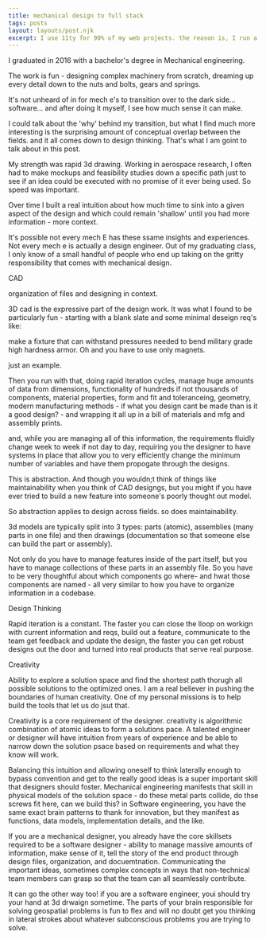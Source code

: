 ```yaml
---
title: mechanical design to full stack
tags: posts
layout: layouts/post.njk
excerpt: I use 11ty for 90% of my web projects. the reason is, I run a web agency that caters to small business. Although I could just as quickly whip up an app like experience using vue, (in some cases maybe quicker) I tend to reach for 11ty because static sites are extremely snappy, great for seo and performance, and user experience and are easily interactive enough for business marketing websites.
---
```


I graduated in 2016 with a bachelor's degree in Mechanical engineering.

The work is fun - designing complex machinery from scratch, dreaming up every detail down to the nuts and bolts, gears and springs.

It's not unheard of in for mech e's to transition over to the dark side... software... and after doing it myself, I see how much sense it can make.

I could talk about the 'why' behind my transition, but what I find much more interesting is the surprising amount of conceptual overlap between the fields. and it all comes down to design thinking. That's what I am goint to talk about in this post.

My strength was rapid 3d drawing. Working in aerospace research, I often had to make mockups and feasibility studies down a specific path just to see if an idea could be executed with no promise of it ever being used. So speed was important.

Over time I built a real intuition about how much time to sink into a given aspect of the design and which could remain 'shallow' until you had more information - more context.

It's possible not every mech E has these ssame insights and experiences. Not every mech e is actually a design engineer. Out of my graduating class, I only know of a small handful of people who end up taking on the gritty responsibility that comes with mechanical design.

CAD

organization of files and designing in context.

3D cad is the expressive part of the design work. It was what I found to be particularly fun - starting with a blank slate and some minimal deseign req's like:

make a fixture that can withstand pressures needed to bend military grade high hardness armor. Oh and you have to use only magnets.

just an example.

Then you run with that, doing rapid iteration cycles, manage huge amounts of data from dimensions, functionality of hundreds if not thousands of components, material properties, form and fit and toleranceing, geometry, modern manufacturing methods - if what you design cant be made than is it a good design? - and wrapping it all up in a bill of materials and mfg and assembly prints.

and, while you are managing all of this information, the requirements fluidly change week to week if not day to day, requiring you the designer to have systems in place that allow you to very efficiently change the minimum number of variables and have them propogate through the designs.

This is abstraction. And though you wouldn;t think of things like maintainability when you think of CAD designgs, but you might if you have ever tried to build a new feature into someone's poorly thought out model.

So abstraction applies to design across fields. so does maintainability.

3d models are typically split into 3 types: parts (atomic), assemblies (many parts in one file) and then drawings (documentation so that someone else can build the part or assembly).

Not only do you have to manage features inside of the part itself, but you have to manage collections of these parts in an assembly file. So you have to be very thoughtful about which components go where- and hwat those components are named - all very similar to how you have to organize information in a codebase.

Design Thinking

Rapid iteration is a constant. The faster you can close the lloop on workign with current information and reqs, build out a feature, communicate to the team get feedback and update the design, the faster you can get robust designs out the door and turned into real products that serve real purpose.

Creativity

Ability to explore a solution space and find the shortest path thorugh all possible solutions to the optimized ones. I am a real believer in pushing the boundaries of human creativity. One of my personal missions is to help build the tools that let us do jsut that.

Creativity is a core requirement of the designer. creativity is algorithmic combination of atomic ideas to form a solutions pace. A talented engineer or designer will have intuition from years of experience and be able to narrow down the solution psace based on requirements and what they know will work.

Balancing this intuition and allowing oneself to think laterally enough to bypass convention and get to the really good ideas is a super important skill that designers should foster. Mechanical engineering manifests that skill in physical models of the solution space - do these metal parts collide, do thse screws fit here, can we build this? in Software engineering, you have the same exact brain patterns to thank for innovation, but they manifest as functions, data models, implementation details, and the like.

If you are a mechanical designer, you already have the core skillsets required to be a software designer - ability to manage massive amounts of information, make sense of it, tell the story of the end product through design files, organization, and docuemtnation. Communicating the important ideas, sometimes complex concepts in ways that non-technical team members can grasp so that the team can all seamlessly contribute.

It can go the other way too! if you are a software engineer, youi should try your hand at 3d drwaign sometime. The parts of your brain responsible for solving geospatial problems is fun to flex and will no doubt get you thinking in lateral strokes about whatever subconscious problems you are trying to solve.
